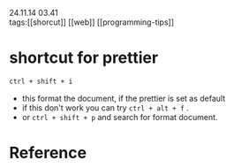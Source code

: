24.11.14  03.41  
tags:[[shorcut]] [[web]] [[programming-tips]]


# shortcut for prettier
```sh
ctrl + shift + i
```

- this format the document, if the prettier is set as default  
- if this don't work you can try `ctrl + alt + f` .
- or `ctrl + shift + p` and search for format document.

# Reference

